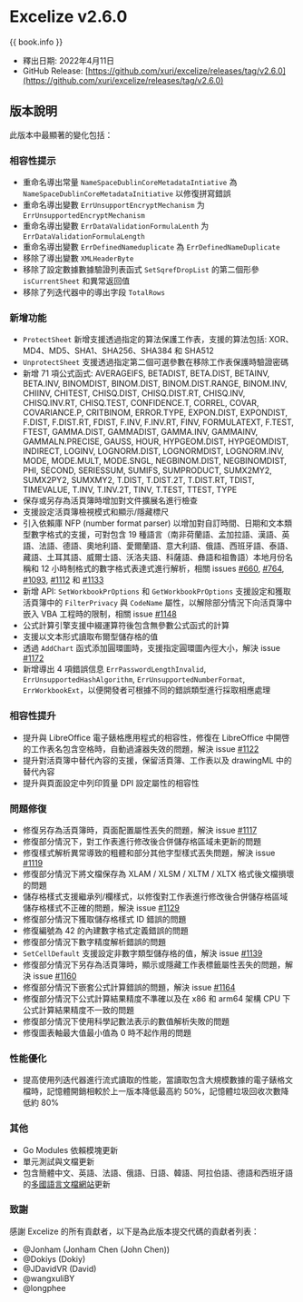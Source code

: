 # Excelize v2.6.0

{{ book.info }}

* 釋出日期: 2022年4月11日
* GitHub Release: [https://github.com/xuri/excelize/releases/tag/v2.6.0](https://github.com/xuri/excelize/releases/tag/v2.6.0)

## 版本說明

此版本中最顯著的變化包括：

### 相容性提示

* 重命名導出常量 `NameSpaceDublinCoreMetadataIntiative` 為 `NameSpaceDublinCoreMetadataInitiative` 以修復拼寫錯誤
* 重命名導出變數 `ErrUnsupportEncryptMechanism` 为 `ErrUnsupportedEncryptMechanism`
* 重命名導出變數 `ErrDataValidationFormulaLenth` 为 `ErrDataValidationFormulaLength`
* 重命名導出變數 `ErrDefinedNameduplicate` 為 `ErrDefinedNameDuplicate`
* 移除了導出變數 `XMLHeaderByte`
* 移除了設定數據數據驗證列表函式 `SetSqrefDropList` 的第二個形參 `isCurrentSheet` 和異常返回值
* 移除了列迭代器中的導出字段 `TotalRows`

### 新增功能

* `ProtectSheet` 新增支援透過指定的算法保護工作表，支援的算法包括: XOR、MD4、MD5、SHA1、SHA256、SHA384 和 SHA512
* `UnprotectSheet` 支援透過指定第二個可選參數在移除工作表保護時驗證密碼
* 新增 71 項公式函式: AVERAGEIFS, BETADIST, BETA.DIST, BETAINV, BETA.INV, BINOMDIST, BINOM.DIST, BINOM.DIST.RANGE, BINOM.INV, CHIINV, CHITEST, CHISQ.DIST, CHISQ.DIST.RT, CHISQ.INV, CHISQ.INV.RT, CHISQ.TEST, CONFIDENCE.T, CORREL, COVAR, COVARIANCE.P, CRITBINOM, ERROR.TYPE, EXPON.DIST, EXPONDIST, F.DIST, F.DIST.RT, FDIST, F.INV, F.INV.RT, FINV, FORMULATEXT, F.TEST, FTEST, GAMMA.DIST, GAMMADIST, GAMMA.INV, GAMMAINV, GAMMALN.PRECISE, GAUSS, HOUR, HYPGEOM.DIST, HYPGEOMDIST, INDIRECT, LOGINV, LOGNORM.DIST, LOGNORMDIST, LOGNORM.INV, MODE, MODE.MULT, MODE.SNGL, NEGBINOM.DIST, NEGBINOMDIST, PHI, SECOND, SERIESSUM, SUMIFS, SUMPRODUCT, SUMX2MY2, SUMX2PY2, SUMXMY2, T.DIST, T.DIST.2T, T.DIST.RT, TDIST, TIMEVALUE, T.INV, T.INV.2T, TINV, T.TEST, TTEST, TYPE
* 保存或另存為活頁簿時增加對文件擴展名進行檢查
* 支援設定活頁簿檢視模式和顯示/隱藏標尺
* 引入依賴庫 NFP (number format parser) 以增加對自訂時間、日期和文本類型數字格式的支援，可對包含 19 種語言（南非荷蘭語、孟加拉語、漢語、英語、法語、德語、奧地利語、愛爾蘭語、意大利語、俄語、西班牙語、泰語、藏語、土耳其語、威爾士語、沃洛夫語、科薩語、彝語和祖魯語）本地月份名稱和 12 小時制格式的數字格式表達式進行解析，相關 issues [#660](https://github.com/xuri/excelize/issues/660), [#764](https://github.com/xuri/excelize/issues/764), [#1093](https://github.com/xuri/excelize/issues/1093), [#1112](https://github.com/xuri/excelize/issues/1112) 和 [#1133](https://github.com/xuri/excelize/issues/1133)
* 新增 API: `SetWorkbookPrOptions` 和 `GetWorkbookPrOptions` 支援設定和獲取活頁簿中的 `FilterPrivacy` 與 `CodeName` 屬性，以解除部分情況下向活頁簿中嵌入 VBA 工程時的限制，相關 issue [#1148](https://github.com/xuri/excelize/issues/1148)
* 公式計算引擎支援中綴運算符後包含無參數公式函式的計算
* 支援以文本形式讀取布爾型儲存格的值
* 透過 `AddChart` 函式添加圓環圖時，支援指定圓環圖內徑大小，解決 issue [#1172](https://github.com/xuri/excelize/issues/1172)
* 新增導出 4 項錯誤信息 `ErrPasswordLengthInvalid`, `ErrUnsupportedHashAlgorithm`, `ErrUnsupportedNumberFormat`, `ErrWorkbookExt`，以便開發者可根據不同的錯誤類型進行採取相應處理

### 相容性提升

* 提升與 LibreOffice 電子錶格應用程式的相容性，修復在 LibreOffice 中開啓的工作表名包含空格時，自動過濾器失效的問題，解決 issue [#1122](https://github.com/xuri/excelize/issues/1122)
* 提升對活頁簿中替代內容的支援，保留活頁簿、工作表以及 drawingML 中的替代內容
* 提升與頁面設定中列印質量 DPI 設定屬性的相容性

### 問題修復

* 修復另存為活頁簿時，頁面配置屬性丟失的問題，解決 issue [#1117](https://github.com/xuri/excelize/issues/1117)
* 修復部分情況下，對工作表進行修改後合併儲存格區域未更新的問題
* 修復樣式解析異常導致的粗體和部分其他字型樣式丟失問題，解決 issue [#1119](https://github.com/xuri/excelize/issues/1119)
* 修復部分情況下將文檔保存為 XLAM / XLSM / XLTM / XLTX 格式後文檔損壞的問題
* 儲存格樣式支援繼承列/欄樣式，以修復對工作表進行修改後合併儲存格區域儲存格樣式不正確的問題，解決 issue [#1129](https://github.com/xuri/excelize/issues/1129)
* 修復部分情況下獲取儲存格樣式 ID 錯誤的問題
* 修復編號為 42 的內建數字格式定義錯誤的問題
* 修復部分情況下數字精度解析錯誤的問題
* `SetCellDefault` 支援設定非數字類型儲存格的值，解決 issue [#1139](https://github.com/xuri/excelize/issues/1139)
* 修復部分情況下另存為活頁簿時，顯示或隱藏工作表標籤屬性丟失的問題，解決 issue [#1160](https://github.com/xuri/excelize/issues/1160)
* 修復部分情況下嵌套公式計算錯誤的問題，解決 issue [#1164](https://github.com/xuri/excelize/issues/1164)
* 修復部分情況下公式計算結果精度不準確以及在 x86 和 arm64 架構 CPU 下公式計算結果精度不一致的問題
* 修復部分情況下使用科學記數法表示的數值解析失敗的問題
* 修復圖表軸最大值最小值為 0 時不起作用的問題

### 性能優化

* 提高使用列迭代器進行流式讀取的性能，當讀取包含大規模數據的電子錶格文檔時，記憶體開銷相較於上一版本降低最高約 50%，記憶體垃圾回收次數降低約 80%

### 其他

* Go Modules 依賴模塊更新
* 單元測試與文檔更新
* 包含簡體中文、英語、法語、俄語、日語、韓語、阿拉伯語、德語和西班牙語的[多國語言文檔網站](https://xuri.me/excelize)更新

### 致謝

感謝 Excelize 的所有貢獻者，以下是為此版本提交代碼的貢獻者列表：

* @Jonham (Jonham Chen (John Chen))
* @Dokiys (Dokiy)
* @JDavidVR (David)
* @wangxuliBY
* @longphee
